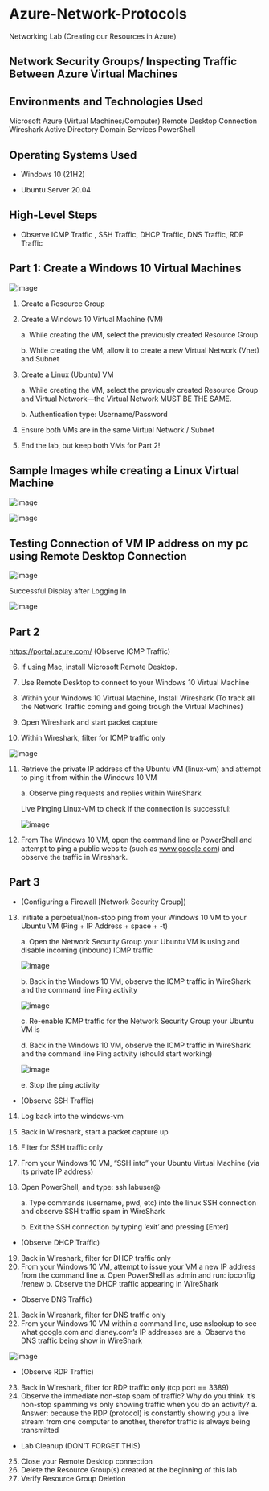 # Azure-Network-Protocols

 Networking Lab (Creating our Resources in Azure)

## Network Security Groups/ Inspecting Traffic Between Azure Virtual Machines

## Environments and Technologies Used
Microsoft Azure (Virtual Machines/Computer)
Remote Desktop Connection
Wireshark
Active Directory Domain Services
PowerShell

## Operating Systems Used

* Windows 10 (21H2)
  
* Ubuntu Server 20.04

## High-Level Steps

* Observe ICMP Traffic , SSH Traffic, DHCP Traffic, DNS Traffic, RDP Traffic

  
## Part 1: Create a Windows 10 Virtual Machines

![image](https://github.com/user-attachments/assets/859d9d95-971e-432b-817a-3f42db915b5e)


1. Create a Resource Group
2. Create a Windows 10 Virtual Machine (VM)
   
    a. While creating the VM, select the previously created Resource Group
   
    b. While creating the VM, allow it to create a new Virtual Network (Vnet) and Subnet
4. Create a Linux (Ubuntu) VM
   
    a. While creating the VM, select the previously created Resource Group and Virtual Network—the Virtual Network MUST BE THE SAME.
   
    b. Authentication type: Username/Password
6. Ensure both VMs are in the same Virtual Network / Subnet
7. End the lab, but keep both VMs for Part 2!

## Sample Images while creating a Linux Virtual Machine

![image](https://github.com/user-attachments/assets/7ffa7abe-faa7-4e35-96eb-cdea2663a77f)

![image](https://github.com/user-attachments/assets/d2746f47-c7e9-40c1-aee7-288642a7fb31)


## Testing Connection of VM IP address on my pc using Remote Desktop Connection

![image](https://github.com/user-attachments/assets/90bce0ea-672f-4c73-a0b7-a071ff350924)

Successful Display after Logging In

![image](https://github.com/user-attachments/assets/4640fed5-1bac-49bf-a100-0be4a0a5a8b0)



## Part 2

https://portal.azure.com/
(Observe ICMP Traffic)

6. If using Mac, install Microsoft Remote Desktop.
   
7. Use Remote Desktop to connect to your Windows 10 Virtual Machine
   
8. Within your Windows 10 Virtual Machine, Install Wireshark (To track all the Network Traffic coming and going trough the Virtual Machines)
    
9. Open Wireshark and start packet capture
    
10. Within Wireshark, filter for ICMP traffic only

![image](https://github.com/user-attachments/assets/6103bd9d-2b99-49c0-b0e5-ccb8515a48b5)

    
11. Retrieve the private IP address of the Ubuntu VM (linux-vm) and attempt to ping it from within the Windows 10 VM
    
    a. Observe ping requests and replies within WireShark
    
    Live Pinging Linux-VM to check if the connection is successful:
    
    ![image](https://github.com/user-attachments/assets/4897fea9-3cef-4da7-856f-7feb88c65c35)

    
12. From The Windows 10 VM, open the command line or PowerShell and attempt to ping a public website (such as www.google.com) and observe the traffic in Wireshark.


## Part 3
* (Configuring a Firewall [Network Security Group])
  
13. Initiate a perpetual/non-stop ping from your Windows 10 VM to your Ubuntu VM (Ping + IP Address + space + -t)
    
    a. Open the Network Security Group your Ubuntu VM is using and disable incoming (inbound) ICMP traffic
    
    ![image](https://github.com/user-attachments/assets/91af2f84-4e0e-4eb8-ac31-fe9e9f569773)

    
    b. Back in the Windows 10 VM, observe the ICMP traffic in WireShark and the command line Ping activity
     
    ![image](https://github.com/user-attachments/assets/1fe747cf-906e-4848-9f32-469b483b8245)

    
    c. Re-enable ICMP traffic for the Network Security Group your Ubuntu VM is
    
    d. Back in the Windows 10 VM, observe the ICMP traffic in WireShark and the command line Ping activity (should start working)

    ![image](https://github.com/user-attachments/assets/e1e74883-300b-4371-a5cd-ed7aee66a603)

    
    e. Stop the ping activity


* (Observe SSH Traffic)
14. Log back into the windows-vm

15. Back in Wireshark, start a packet capture up

16. Filter for SSH traffic only

17. From your Windows 10 VM, “SSH into” your Ubuntu Virtual Machine (via its private IP address)

18. Open PowerShell, and type: ssh labuser@<private IP address>

    a. Type commands (username, pwd, etc) into the linux SSH connection and observe SSH traffic spam in WireShark
    
    b. Exit the SSH connection by typing ‘exit’ and pressing [Enter]


* (Observe DHCP Traffic)
19. Back in Wireshark, filter for DHCP traffic only
20. From your Windows 10 VM, attempt to issue your VM a new IP address from the command line
    a. Open PowerShell as admin and run: ipconfig /renew
    b. Observe the DHCP traffic appearing in WireShark

* Observe DNS Traffic)
21. Back in Wireshark, filter for DNS traffic only
22. From your Windows 10 VM within a command line, use nslookup to see what google.com and disney.com’s IP addresses are
    a. Observe the DNS traffic being show in WireShark

![image](https://github.com/user-attachments/assets/5397ac74-527b-4278-9781-7742bad5e4ea)

* (Observe RDP Traffic)
23. Back in Wireshark, filter for RDP traffic only (tcp.port == 3389)
24. Observe the immediate non-stop spam of traffic? Why do you think it’s non-stop spamming vs only showing traffic when you do an activity?
    a. Answer: because the RDP (protocol) is constantly showing you a live stream from one computer to another, therefor traffic is always being transmitted

* Lab Cleanup (DON’T FORGET THIS)
25. Close your Remote Desktop connection
26. Delete the Resource Group(s) created at the beginning of this lab
27. Verify Resource Group Deletion



